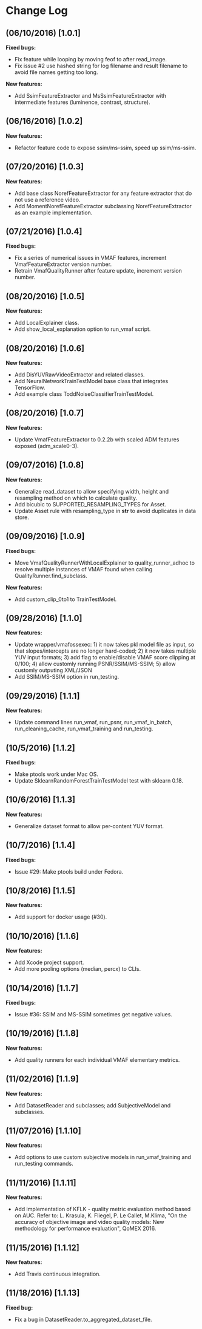 # Change Log

## (06/10/2016) [1.0.1]

**Fixed bugs:**
- Fix feature while looping by moving feof to after read_image.
- Fix issue #2 use hashed string for log filename and result filename to avoid file names getting too long.

**New features:**
- Add SsimFeatureExtractor and MsSsimFeatureExtractor with intermediate features (luminence, contrast, structure).

## (06/16/2016) [1.0.2]

**New features:**
- Refactor feature code to expose ssim/ms-ssim, speed up ssim/ms-ssim.

## (07/20/2016) [1.0.3]

**New features:**
- Add base class NorefFeatureExtractor for any feature extractor that do not use a reference video.
- Add MomentNorefFeatureExtractor subclassing NorefFeatureExtractor as an example implementation.

## (07/21/2016) [1.0.4]

**Fixed bugs:**
- Fix a series of numerical issues in VMAF features, increment VmafFeatureExtractor version number.
- Retrain VmafQualityRunner after feature update, increment version number.

## (08/20/2016) [1.0.5]

**New features:**
- Add LocalExplainer class.
- Add show_local_explanation option to run_vmaf script.

## (08/20/2016) [1.0.6]

**New features:**
- Add DisYUVRawVideoExtractor and related classes.
- Add NeuralNetworkTrainTestModel base class that integrates TensorFlow.
- Add example class ToddNoiseClassifierTrainTestModel.

## (08/20/2016) [1.0.7]

**New features:**
- Update VmafFeatureExtractor to 0.2.2b with scaled ADM features exposed (adm_scale0-3).

## (09/07/2016) [1.0.8]

**New features:**
- Generalize read_dataset to allow specifying width, height and resampling method on which to calculate quality.
- Add bicubic to SUPPORTED_RESAMPLING_TYPES for Asset.
- Update Asset rule with resampling_type in __str__ to avoid duplicates in data store.

## (09/09/2016) [1.0.9]

**Fixed bugs:**
- Move VmafQualityRunnerWithLocalExplainer to quality_runner_adhoc to resolve multiple instances of VMAF found when calling QualityRunner.find_subclass.

**New features:**
- Add custom_clip_0to1 to TrainTestModel.

## (09/28/2016) [1.1.0]

**New features:**
- Update wrapper/vmafossexec: 1) it now takes pkl model file as input, so that slopes/intercepts are no longer hard-coded; 2) it now takes multiple YUV input formats; 3) add flag to enable/disable VMAF score clipping at 0/100; 4) allow customly running PSNR/SSIM/MS-SSIM; 5) allow customly outputing XML/JSON
- Add SSIM/MS-SSIM option in run_testing.

## (09/29/2016) [1.1.1]

**New features:**
- Update command lines run_vmaf, run_psnr, run_vmaf_in_batch, run_cleaning_cache, run_vmaf_training and run_testing.

## (10/5/2016) [1.1.2]

**Fixed bugs:**
- Make ptools work under Mac OS.
- Update SklearnRandomForestTrainTestModel test with sklearn 0.18.

## (10/6/2016) [1.1.3]

**New features:**
- Generalize dataset format to allow per-content YUV format.

## (10/7/2016) [1.1.4]

**Fixed bugs:**
- Issue #29: Make ptools build under Fedora.

## (10/8/2016) [1.1.5]

**New features:**
- Add support for docker usage (#30).

## (10/10/2016) [1.1.6]

**New features:**
- Add Xcode project support.
- Add more pooling options (median, percx) to CLIs.

## (10/14/2016) [1.1.7]

**Fixed bugs:**
- Issue #36: SSIM and MS-SSIM sometimes get negative values.

## (10/19/2016) [1.1.8]

**New features:**
- Add quality runners for each individual VMAF elementary metrics.

## (11/02/2016) [1.1.9]

**New features:**
- Add DatasetReader and subclasses; add SubjectiveModel and subclasses.

## (11/07/2016) [1.1.10]

**New features:**
- Add options to use custom subjective models in run_vmaf_training and run_testing commands.

## (11/11/2016) [1.1.11]

**New features:**
- Add implementation of KFLK - quality metric evaluation method based on AUC. Refer to: L. Krasula, K. Fliegel, P. Le Callet, M.Klima, "On the accuracy of objective image and video quality models: New methodology for performance evaluation", QoMEX 2016.

## (11/15/2016) [1.1.12]

**New features:**
- Add Travis continuous integration.

## (11/18/2016) [1.1.13]

**Fixed bug:**
- Fix a bug in DatasetReader.to_aggregated_dataset_file.
